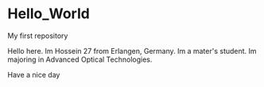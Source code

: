 # Hello_World
My first repository


Hello here. Im Hossein 27 from Erlangen, Germany. Im a mater's student. Im majoring in Advanced Optical Technologies. 

Have a nice day
